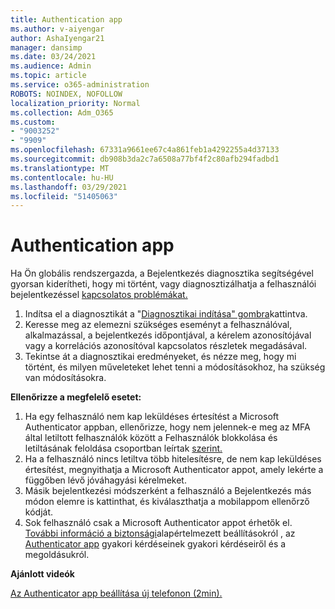 ```yaml
---
title: Authentication app
ms.author: v-aiyengar
author: AshaIyengar21
manager: dansimp
ms.date: 03/24/2021
ms.audience: Admin
ms.topic: article
ms.service: o365-administration
ROBOTS: NOINDEX, NOFOLLOW
localization_priority: Normal
ms.collection: Adm_O365
ms.custom:
- "9003252"
- "9909"
ms.openlocfilehash: 67331a9661ee67c4a861feb1a4292255a4d37133
ms.sourcegitcommit: db908b3da2c7a6508a77bf4f2c80afb294fadbd1
ms.translationtype: MT
ms.contentlocale: hu-HU
ms.lasthandoff: 03/29/2021
ms.locfileid: "51405063"
---
```

# <a name="authentication-app"></a>Authentication app

Ha Ön globális rendszergazda, a Bejelentkezés diagnosztika segítségével gyorsan kiderítheti, hogy mi történt, vagy diagnosztizálhatja a felhasználói bejelentkezéssel [kapcsolatos problémákat.](https://ms.portal.azure.com/microsoft.onmicrosoft.com?loginHint=shhada@microsoft.com#blade/Microsoft_AAD_IAM/ActiveDirectoryMenuBlade/diagnose/symptomId/ms_aad_dxp_signin_caDiagnoseAndSolveSummarySymptom)

1. Indítsa el a diagnosztikát a "[Diagnosztikai indítása" gombra](https://portal.azure.com/#blade/Microsoft_AAD_IAM/ActiveDirectoryMenuBlade/diagnose/symptomId/ms_aad_dxp_signin_caDiagnoseAndSolveSummarySymptom)kattintva. 
1. Keresse meg az elemezni szükséges eseményt a felhasználóval, alkalmazással, a bejelentkezés időpontjával, a kérelem azonosítójával vagy a korrelációs azonosítóval kapcsolatos részletek megadásával.
1. Tekintse át a diagnosztikai eredményeket, és nézze meg, hogy mi történt, és milyen műveleteket lehet tenni a módosításokhoz, ha szükség van módosításokra.

**Ellenőrizze a megfelelő esetet:**

1. Ha egy felhasználó nem kap leküldéses értesítést a Microsoft Authenticator appban, ellenőrizze, hogy nem jelennek-e meg az MFA által letiltott felhasználók között a Felhasználók blokkolása és letiltásának feloldása csoportban leírtak [szerint.](https://portal.azure.com/#blade/Microsoft_AAD_IAM/ActiveDirectoryMenuBlade/diagnose/symptomId/ms_aad_dxp_signin_caDiagnoseAndSolveSummarySymptom)
1. Ha a felhasználó nincs letiltva több hitelesítésre, de nem kap leküldéses értesítést, megnyithatja a Microsoft Authenticator appot, amely lekérte a függőben lévő jóváhagyási kérelmeket.
1. Másik bejelentkezési módszerként a felhasználó a Bejelentkezés más módon elemre is kattinthat, és kiválaszthatja a mobilappom ellenőrző kódját.
1. Sok felhasználó csak a Microsoft Authenticator appot érhetők el. [További információ a biztonsági](https://docs.microsoft.com/azure/active-directory/fundamentals/concept-fundamentals-security-defaults)alapértelmezett beállításokról , az [Authenticator app](https://docs.microsoft.com/azure/active-directory/user-help/user-help-auth-app-faq) gyakori kérdéseinek gyakori kérdéseiről és a megoldásukról.
 
**Ajánlott videók**

[Az Authenticator app beállítása új telefonon (2min).](https://go.microsoft.com/fwlink/?linkid=2158163&clcid=0x409)
